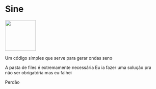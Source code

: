 # Sine
<img
  src="/files/icon.ico"
  style="display: inline-block; margin: 1 auto"
  width = 100> 
  
Um código simples que serve para gerar ondas seno
 
A pasta de files é extremamente necessária
Eu ia fazer uma solução pra não ser obrigatória mas eu falhei

Perdão
 
